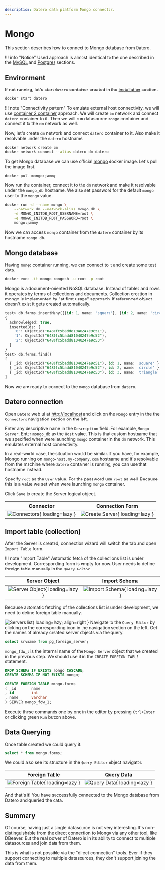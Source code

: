 ```yaml
---
description: Datero data platform Mongo connector. 
---
```


# Mongo
This section describes how to connect to Mongo database from Datero.

!!! info "Notice"
    Used approach is almost identical to the one described in the [MySQL](./mysql.md) and [Postgres](./postgres.md) sections.

## Environment
If not running, let's start `datero` container created in the [installation](../installation.md#running-the-container) section.
``` sh
docker start datero
```

!!! note "Connectivity pattern"
    To emulate external host connectivity, we will use [container 2 container](./index.md#container-to-container) approach.
    We will create `dm` network and connect `datero` container to it.
    Then we will run datasource `mongo` container and connect it to the `dm` network as well.
    
Now, let's create `dm` network and connect `datero` container to it.
Also make it resolvable under the `datero` hostname.
``` sh
docker network create dm
docker network connect --alias datero dm datero
```

To get Mongo database we can use official [mongo](https://hub.docker.com/_/mongo) docker image.
Let's pull the image first.
``` sh
docker pull mongo:jammy
```
Now run the container, connect it to the `dm` network and make it resolvable under the `mongo_db` hostname.
We also set password for the default `mongo` user to the `mongo` value.
``` sh
docker run -d --name mongo \
    --network dm --network-alias mongo_db \
    -e MONGO_INITDB_ROOT_USERNAME=root \
    -e MONGO_INITDB_ROOT_PASSWORD=root \
    mongo:jammy
```
Now we can access `mongo` container from the `datero` container by its hostname `mongo_db`.


## Mongo database
Having `mongo` container running, we can connect to it and create some test data.
``` sh
docker exec -it mongo mongosh -u root -p root
```

Mongo is a document-oriented NoSQL database.
Instead of tables and rows it operates by terms of collections and documents.
Collection creation in mongo is implemented by "at first usage" approach. 
If referenced object doesn't exist it gets created automatically. 

``` sql
test> db.forms.insertMany([{id: 1, name: 'square'}, {id: 2, name: 'circle'}, {id: 3, name: 'triangle'}])
{
  acknowledged: true,
  insertedIds: {
    '0': ObjectId("6480fc5badd81040247e9c51"),
    '1': ObjectId("6480fc5badd81040247e9c52"),
    '2': ObjectId("6480fc5badd81040247e9c53")
  }
}
test> db.forms.find()
[
  { _id: ObjectId("6480fc5badd81040247e9c51"), id: 1, name: 'square' },
  { _id: ObjectId("6480fc5badd81040247e9c52"), id: 2, name: 'circle' },
  { _id: ObjectId("6480fc5badd81040247e9c53"), id: 3, name: 'triangle' }
]
```

Now we are ready to connect to the `mongo` database from `datero`.


## Datero connection
Open `Datero` web ui at [http://localhost](http://localhost) and click on the `Mongo` entry in the the `Connectors` navigation section on the left.

Enter any descriptive name in the `Description` field. For example, `Mongo Server`.
Enter `mongo_db` as the `Host` value.
This is that custom hostname that we specified when were launching `mongo` container in the `dm` network.
This emulates external host connectivity.

In a real-world case, the situation would be similar.
If you have, for example, Mongo running on `mongo-host.my-company.com` hostname and
it's resolvable from the machine where `datero` container is running, you can use that hostname instead.

Specify `root` as the `User` value.
For the password use `root` as well. Because this is a value we set when were launching `mongo` container.

Click `Save` to create the Server logical object.

Connector|Connection Form
:---:|:---:
![Connectors](../images/connectors/mongo/connector.png){ loading=lazy }|![Create Server](../images/connectors/mongo/create_server.png){ loading=lazy }


## Import table (collection)
After the Server is created, connection wizard will switch the tab and open `Import Table` form.

!!! note "Import Table"
    Automatic fetch of the collections list is under development.
    Corresponding form is empty for now.
    User needs to define foreign table manually in the `Query Editor`.

Server Object|Import Schema
:---:|:---:
![Server Object](../images/connectors/mongo/server_entry.png){ loading=lazy }|![Import Schema](../images/connectors/mongo/import_table.png){ loading=lazy }

Because automatic fetching of the collections list is under development, we need to define foreign table manually.

![Servers list](../images/connectors/mongo/server_list.png){ loading=lazy; align=right }
Navigate to the `Query Editor` by clicking on the corresponding icon in the navigation section on the left.
Get the names of already created server objects via the query.
``` sql
select srvname from pg_foreign_server;
```

`mongo_fdw_1` is the internal name of the `Mongo Server` object that we created in the previous step.
We should use it in the `CREATE FOREIGN TABLE` statement.

```sql
DROP SCHEMA IF EXISTS mongo CASCADE;
CREATE SCHEMA IF NOT EXISTS mongo;

CREATE FOREIGN TABLE mongo.forms
( _id       name
, id        int
, name      varchar
) SERVER mongo_fdw_1;
```
Execute these commands one by one in the editor by pressing `Ctrl+Enter` or clicking green `Run` button above.


## Data Querying
Once table created we could query it.
```sql
select * from mongo.forms;
```

We could also see its structure in the `Query Editor` object navigator.

Foreign Table|Query Data
:---:|:---:
![Foreign Table](../images/connectors/mongo/foreign_table.png){ loading=lazy }|![Query Data](../images/connectors/mongo/query_data.png){ loading=lazy }

And that's it! You have successfully connected to the Mongo database from Datero and queried the data.

## Summary
Of course, having just a single datasource is not very interesting.
It's non-distinguishable from the direct connection to Mongo via any other tool, like DBeaver.
But the real power of Datero is in its ability to connect to multiple datasources and join data from them.

This is what is not possible via the "direct connection" tools.
Even if they support connecting to multiple datasources, they don't support joining the data from them.
